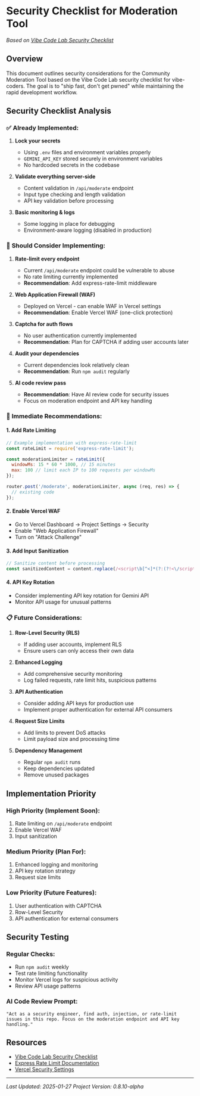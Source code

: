 # Security Checklist for Moderation Tool

*Based on [Vibe Code Lab Security Checklist](https://vibecodelab.beehiiv.com/p/security-checklist-for-vibe-coders)*

## Overview

This document outlines security considerations for the Community Moderation Tool based on the Vibe Code Lab security checklist for vibe-coders. The goal is to "ship fast, don't get pwned" while maintaining the rapid development workflow.

## Security Checklist Analysis

### ✅ **Already Implemented:**

1. **Lock your secrets**
   - Using `.env` files and environment variables properly
   - `GEMINI_API_KEY` stored securely in environment variables
   - No hardcoded secrets in the codebase

2. **Validate everything server-side**
   - Content validation in `/api/moderate` endpoint
   - Input type checking and length validation
   - API key validation before processing

3. **Basic monitoring & logs**
   - Some logging in place for debugging
   - Environment-aware logging (disabled in production)

### 🔧 **Should Consider Implementing:**

1. **Rate-limit every endpoint**
   - Current `/api/moderate` endpoint could be vulnerable to abuse
   - No rate limiting currently implemented
   - **Recommendation**: Add express-rate-limit middleware

2. **Web Application Firewall (WAF)**
   - Deployed on Vercel - can enable WAF in Vercel settings
   - **Recommendation**: Enable Vercel WAF (one-click protection)

3. **Captcha for auth flows**
   - No user authentication currently implemented
   - **Recommendation**: Plan for CAPTCHA if adding user accounts later

4. **Audit your dependencies**
   - Current dependencies look relatively clean
   - **Recommendation**: Run `npm audit` regularly

5. **AI code review pass**
   - **Recommendation**: Have AI review code for security issues
   - Focus on moderation endpoint and API key handling

### 🚨 **Immediate Recommendations:**

#### 1. Add Rate Limiting
```javascript
// Example implementation with express-rate-limit
const rateLimit = require('express-rate-limit');

const moderationLimiter = rateLimit({
  windowMs: 15 * 60 * 1000, // 15 minutes
  max: 100 // limit each IP to 100 requests per windowMs
});

router.post('/moderate', moderationLimiter, async (req, res) => {
  // existing code
});
```

#### 2. Enable Vercel WAF
- Go to Vercel Dashboard → Project Settings → Security
- Enable "Web Application Firewall"
- Turn on "Attack Challenge"

#### 3. Add Input Sanitization
```javascript
// Sanitize content before processing
const sanitizedContent = content.replace(/<script\b[^<]*(?:(?!<\/script>)<[^<]*)*<\/script>/gi, '');
```

#### 4. API Key Rotation
- Consider implementing API key rotation for Gemini API
- Monitor API usage for unusual patterns

### 📋 **Future Considerations:**

1. **Row-Level Security (RLS)**
   - If adding user accounts, implement RLS
   - Ensure users can only access their own data

2. **Enhanced Logging**
   - Add comprehensive security monitoring
   - Log failed requests, rate limit hits, suspicious patterns

3. **API Authentication**
   - Consider adding API keys for production use
   - Implement proper authentication for external API consumers

4. **Request Size Limits**
   - Add limits to prevent DoS attacks
   - Limit payload size and processing time

5. **Dependency Management**
   - Regular `npm audit` runs
   - Keep dependencies updated
   - Remove unused packages

## Implementation Priority

### High Priority (Implement Soon):
1. Rate limiting on `/api/moderate` endpoint
2. Enable Vercel WAF
3. Input sanitization

### Medium Priority (Plan For):
1. Enhanced logging and monitoring
2. API key rotation strategy
3. Request size limits

### Low Priority (Future Features):
1. User authentication with CAPTCHA
2. Row-Level Security
3. API authentication for external consumers

## Security Testing

### Regular Checks:
- Run `npm audit` weekly
- Test rate limiting functionality
- Monitor Vercel logs for suspicious activity
- Review API usage patterns

### AI Code Review Prompt:
```
"Act as a security engineer, find auth, injection, or rate-limit issues in this repo. Focus on the moderation endpoint and API key handling."
```

## Resources

- [Vibe Code Lab Security Checklist](https://vibecodelab.beehiiv.com/p/security-checklist-for-vibe-coders)
- [Express Rate Limit Documentation](https://www.npmjs.com/package/express-rate-limit)
- [Vercel Security Settings](https://vercel.com/docs/security)

---

*Last Updated: 2025-01-27*
*Project Version: 0.8.10-alpha* 